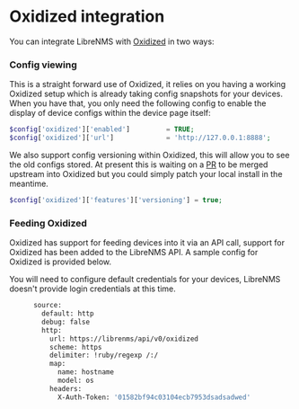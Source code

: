 # Oxidized integration

You can integrate LibreNMS with [Oxidized](https://github.com/ytti/oxidized-web) in two ways:

### Config viewing

This is a straight forward use of Oxidized, it relies on you having a working Oxidized setup which is already taking config snapshots for your devices. 
When you have that, you only need the following config to enable the display of device configs within the device page itself:

```php
$config['oxidized']['enabled']         = TRUE;
$config['oxidized']['url']             = 'http://127.0.0.1:8888';
```

We also support config versioning within Oxidized, this will allow you to see the old configs stored. At present this is waiting on a [PR](https://github.com/ytti/oxidized-web/pull/25) to be merged upstream into Oxidized but you could simply patch your local install in the meantime.

```php
$config['oxidized']['features']['versioning'] = true;
```

### Feeding Oxidized

Oxidized has support for feeding devices into it via an API call, support for Oxidized has been added to the LibreNMS API. A sample config for Oxidized is provided below.

You will need to configure default credentials for your devices, LibreNMS doesn't provide login credentials at this time.

```bash
      source:
        default: http
        debug: false
        http:
          url: https://librenms/api/v0/oxidized
          scheme: https
          delimiter: !ruby/regexp /:/
          map:
            name: hostname
            model: os
          headers:
            X-Auth-Token: '01582bf94c03104ecb7953dsadsadwed'
```
